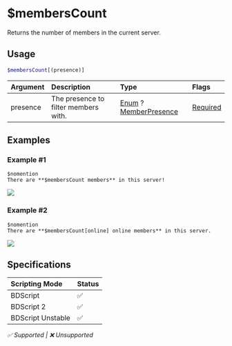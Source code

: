 # $membersCountReturns the number of members in the current server.

## Usage
```php
$membersCount[(presence)]
```

| Argument | Description | Type | Flags |
| :---- | :---- | :---- | :---- |
| presence | The presence to filter members with. | [Enum](/src/resources/arguments/types.md#enum) ? [MemberPresence](/src/enumdefs/memberPresenses.md) | [Required](/src/resources/arguments/flags.md#required)

## Examples
### Example #1
```
$nomention
There are **$membersCount members** in this server!
```
![](https://user-images.githubusercontent.com/69215413/147861716-13c851b2-1815-45a6-903d-5a887b530422.png)

### Example #2
```
$nomention
There are **$membersCount[online] online members** in this server. 
```
![](https://user-images.githubusercontent.com/69215413/147861731-0533440c-5e15-45c9-9544-ad57c0caa199.png)

## Specifications
| Scripting Mode | Status
| :---- | :---- |
| BDScript | ✅ |
| BDScript 2 | ✅ |
| BDScript Unstable | ✅ |

*✅ Supported | ❌ Unsupported*